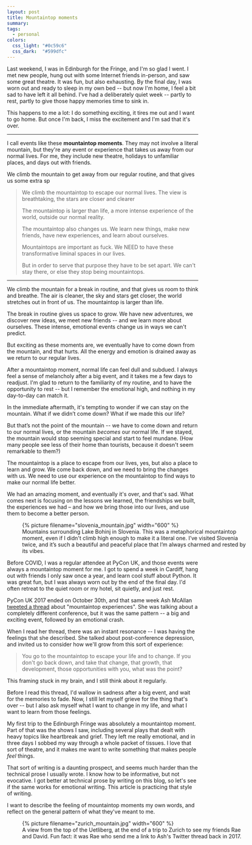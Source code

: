 ```yaml
---
layout: post
title: Mountaintop moments
summary:
tags:
  - personal
colors:
  css_light: "#0c59c6"
  css_dark:  "#599dfc"
---
```

Last weekend, I was in Edinburgh for the Fringe, and I'm so glad I went.
I met new people, hung out with some Internet friends in-person, and saw some great theatre.
It was fun, but also exhausting.
By the final day, I was worn out and ready to sleep in my own bed -- but now I'm home, I feel a bit sad to have left it all behind.
I've had a deliberately quiet week -- partly to rest, partly to give those happy memories time to sink in.

This happens to me a lot: I do something exciting, it tires me out and I want to go home.
But once I'm back, I miss the excitement and I'm sad that it's over.

---

I call events like these **mountaintop moments**.
They may not involve a literal mountain, but they're any event or experience that takes us away from our normal lives.
For me, they include new theatre, holidays to unfamiliar places, and days out with friends.

We climb the mountain to get away from our regular routine, and that gives us some extra sp

> We climb the mountaintop to escape our normal lives. The view is breathtaking, the stars are closer and clearer
>
> The mountaintop is larger than life, a more intense experience of the world, outside our normal reality.
>
> The mountaintop also changes us. We learn new things, make new friends, have new experiences, and learn about ourselves.
>
> Mountaintops are important as fuck. We NEED to have these transformative liminal spaces in our lives.
>
> But in order to serve that purpose they have to be set apart. We can't stay there, or else they stop being mountaintops.

---

We climb the mountain for a break in routine, and that gives us room to think and breathe.
The air is cleaner, the sky and stars get closer, the world stretches out in front of us.
The mountaintop is larger than life.



The break in routine gives us space to grow.
We have new adventures, we discover new ideas, we meet new friends -- and we learn more about ourselves.
These intense, emotional events change us in ways we can't predict.

But exciting as these moments are, we eventually have to come down from the mountain, and that hurts.
All the energy and emotion is drained away as we return to our regular lives.

After a mountaintop moment, normal life can feel dull and subdued.
I always feel a sense of melancholy after a big event, and it takes me a few days to readjust.
I'm glad to return to the familiarity of my routine, and to have the opportunity to rest -- but I remember the emotional high, and nothing in my day-to-day can match it.

In the immediate aftermath, it's tempting to wonder if we can stay on the mountain.
What if we didn’t come down?
What if we made this our life?

But that’s not the point of the mountain -- we have to come down and return to our normal lives, or the mountain *becomes* our normal life.
If we stayed, the mountain would stop seeming special and start to feel mundane.
(How many people see less of their home than tourists, because it doesn't seem remarkable to them?)

The mountaintop is a place to escape from our lives, yes, but also a place to learn and grow.
We come back down, and we need to bring the changes with us.
We need to use our experience on the mountaintop to find ways to make our normal life better.

We had an amazing moment, and eventually it's over, and that's sad.
What comes next is focusing on the lessons we learned, the friendships we built, the experiences we had – and how we bring those into our lives, and use them to become a better person.

<figure style="width: 600px;">
  {%
    picture
    filename="slovenia_mountain.jpg"
    width="600"
  %}
  <figcaption>
    Mountains surrounding Lake Bohinj in Slovenia.
    This was a metaphorical mountaintop moment, even if I didn't climb high enough to make it a literal one.
    I’ve visited Slovenia twice, and it’s such a beautiful and peaceful place that I’m always charmed and rested by its vibes.
  </figcaption>
</figure>

Before COVID, I was a regular attendee at PyCon UK, and those events were always a mountaintop moment for me.
I got to spend a week in Cardiff, hang out with friends I only saw once a year, and learn cool stuff about Python.
It was great fun, but I was always worn out by the end of the final day.
I'd often retreat to the quiet room or my hotel, sit quietly, and just rest.

PyCon UK 2017 ended on October 30th, and that same week Ash McAllan [tweeted a thread][twitter] about "mountaintop experiences".
She was talking about a completely different conference, but it was the same pattern -- a big and exciting event, followed by an emotional crash.

When I read her thread, there was an instant resonance -- I was having the feelings that she described.
She talked about post-conference depression, and invited us to consider how we'll grow from this sort of experience:

> You go to the mountaintop to escape your life and to change.
> If you don't go back down, and take that change, that growth, that development, those opportunities with you, what was the point?

This framing stuck in my brain, and I still think about it regularly.

Before I read this thread, I'd wallow in sadness after a big event, and wait for the memories to fade.
Now, I still let myself grieve for the thing that's over -- but I also ask myself what I want to change in my life, and what I want to learn from those feelings.

My first trip to the Edinburgh Fringe was absolutely a mountaintop moment.
Part of that was the shows I saw, including several plays that dealt with heavy topics like heartbreak and grief.
They left me really emotional, and in three days I sobbed my way through a whole packet of tissues.
I love that sort of theatre, and it makes me want to write something that makes people *feel* things.

That sort of writing is a daunting prospect, and seems much harder than the technical prose I usually wrote.
I know how to be informative, but not evocative.
I got better at technical prose by writing on this blog, so let's see if the same works for emotional writing.
This article is practicing that style of writing.

I want to describe the feeling of mountaintop moments my own words, and reflect on the general pattern of what they've meant to me.

[twitter]: https://twitter.com/acegiak/status/924761539592065024

<figure style="width: 600px;">
  {%
    picture
    filename="zurich_mountain.jpg"
    width="600"
  %}
  <figcaption>
    A view from the top of the Uetliberg, at the end of a trip to Zurich to see my friends Rae and David.
    Fun fact: it was Rae who send me a link to Ash's Twitter thread back in 2017.
  </figcaption>
</figure>
